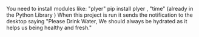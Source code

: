 You need to install modules like:
"plyer" pip install plyer ,
"time" (already in the Python Library )
When this project is run it sends the notification to the desktop saying "Please Drink Water, We should always be hydrated as it helps us being healthy and fresh."
